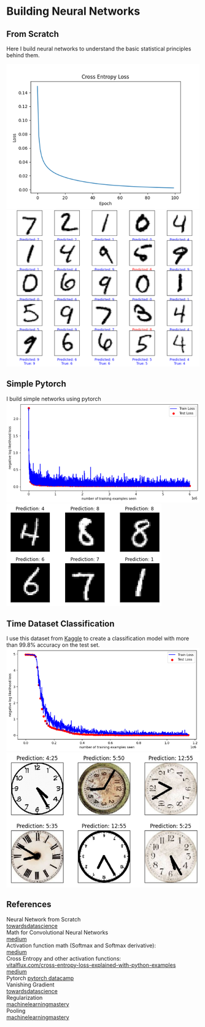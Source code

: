 # Building Neural Networks

## From Scratch
Here I build neural networks to understand the basic statistical principles behind them.

![Plot](./assets/loss_from_scratch.png)  
![Plot](./assets/predictions_scratch.PNG)


## Simple Pytorch
I build simple networks using pytorch
![Plot](./assets/loss_pytorch.png)  
![Plot](./assets/predictions_pytorch.png)

## Time Dataset Classification  
I use this dataset from [Kaggle](https://www.kaggle.com/datasets/gpiosenka/time-image-datasetclassification) to create a classification model with more than 99.8% accuracy on the test set.  
![Plot](./assets/loss_time.png)  
![Plot](./assets/results_time.png)
  
## References
Neural Network from Scratch  
[towardsdatascience](https://towardsdatascience.com/math-neural-network-from-scratch-in-python-d6da9f29ce65)  
Math for Convolutional Neural Networks  
[medium](https://medium.com/@2017csm1006/forward-and-backpropagation-in-convolutional-neural-network-4dfa96d7b37e)  
Activation function math (Softmax and Softmax derivative):  
[medium](https://automata88.medium.com/how-to-implement-the-softmax-derivative-independently-from-any-loss-function-ae6d44363a9d)  
Cross Entropy and other activation functions:  
[vitalflux.com/cross-entropy-loss-explained-with-python-examples](https://vitalflux.com/cross-entropy-loss-explained-with-python-examples/)  
[medium](https://medium.com/swlh/cross-entropy-loss-in-pytorch-c010faf97bab)  
Pytorch 
[pytorch datacamp](https://www.datacamp.com/tutorial/pytorch-tutorial-building-a-simple-neural-network-from-scratch)  
Vanishing Gradient  
[towardsdatascience](https://towardsdatascience.com/the-vanishing-gradient-problem-69bf08b15484)  
Regularization  
[machinelearningmastery](https://machinelearningmastery.com/dropout-for-regularizing-deep-neural-networks/)  
Pooling  
[machinelearningmastery](https://machinelearningmastery.com/pooling-layers-for-convolutional-neural-networks/)

